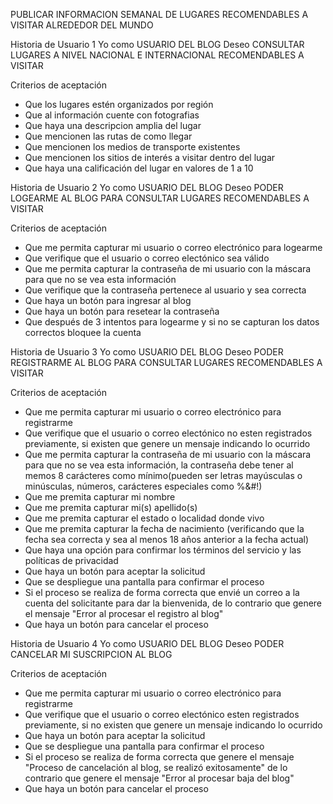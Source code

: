 PUBLICAR INFORMACION SEMANAL DE LUGARES RECOMENDABLES A VISITAR ALREDEDOR DEL MUNDO

Historia de Usuario 1
Yo como USUARIO DEL BLOG Deseo CONSULTAR LUGARES A NIVEL NACIONAL E INTERNACIONAL RECOMENDABLES A VISITAR

Criterios de aceptación
* Que los lugares estén organizados por región
* Que al información cuente con fotografias 
* Que haya una descripcion amplia del lugar
* Que mencionen las rutas de como llegar
* Que mencionen los medios de transporte existentes
* Que mencionen los sitios de interés a visitar dentro del lugar 
* Que haya una calificación del lugar en valores de 1 a 10


Historia de Usuario 2
Yo como USUARIO DEL BLOG Deseo PODER LOGEARME AL BLOG PARA CONSULTAR LUGARES RECOMENDABLES A VISITAR

Criterios de aceptación
* Que me permita capturar mi usuario o correo electrónico para logearme
* Que verifique que el usuario o correo electónico sea válido
* Que me permita capturar la contraseña de mi usuario con la máscara para que no se vea esta información
* Que verifique que la contraseña pertenece al usuario y sea correcta
* Que haya un botón para ingresar al blog
* Que haya un botón para resetear la contraseña
* Que después de 3 intentos para logearme y si no se capturan los datos correctos bloquee la cuenta


Historia de Usuario 3
Yo como USUARIO DEL BLOG Deseo PODER REGISTRARME AL BLOG PARA CONSULTAR LUGARES RECOMENDABLES A VISITAR

Criterios de aceptación
* Que me permita capturar mi usuario o correo electrónico para registrarme
* Que verifique que el usuario o correo electónico no esten registrados previamente, si existen que genere un mensaje indicando lo ocurrido
* Que me permita capturar la contraseña de mi usuario con la máscara para que no se vea esta información, la contraseña debe tener al memos 8 carácteres como mínimo(pueden ser letras mayúsculas o minúsculas, números, carácteres especiales como %&#!)
* Que me premita capturar mi nombre
* Que me premita capturar mi(s) apellido(s)
* Que me premita capturar el estado o localidad donde vivo
* Que me premita capturar la fecha de nacimiento (verificando que la fecha sea correcta y sea al menos 18 años anterior a la fecha actual)
* Que haya una opción para confirmar los términos del servicio y las políticas de privacidad
* Que haya un botón para aceptar la solicitud 
* Que se despliegue una pantalla para confirmar el proceso
* Si el proceso se realiza de forma correcta que envié un correo a la cuenta del solicitante para dar la bienvenida, 
   de lo contrario que genere el mensaje "Error al procesar el registro al blog"
* Que haya un botón para cancelar el proceso


Historia de Usuario 4
Yo como USUARIO DEL BLOG Deseo PODER CANCELAR MI SUSCRIPCION AL BLOG 

Criterios de aceptación
* Que me permita capturar mi usuario o correo electrónico para registrarme
* Que verifique que el usuario o correo electónico esten registrados previamente, si no existen que genere un mensaje indicando lo ocurrido
* Que haya un botón para aceptar la solicitud
* Que se despliegue una pantalla para confirmar el proceso
* Si el proceso se realiza de forma correcta que genere el mensaje "Proceso de cancelación al blog, se realizó exitosamente"
   de lo contrario que genere el mensaje "Error al procesar baja del blog"
* Que haya un botón para cancelar el proceso
